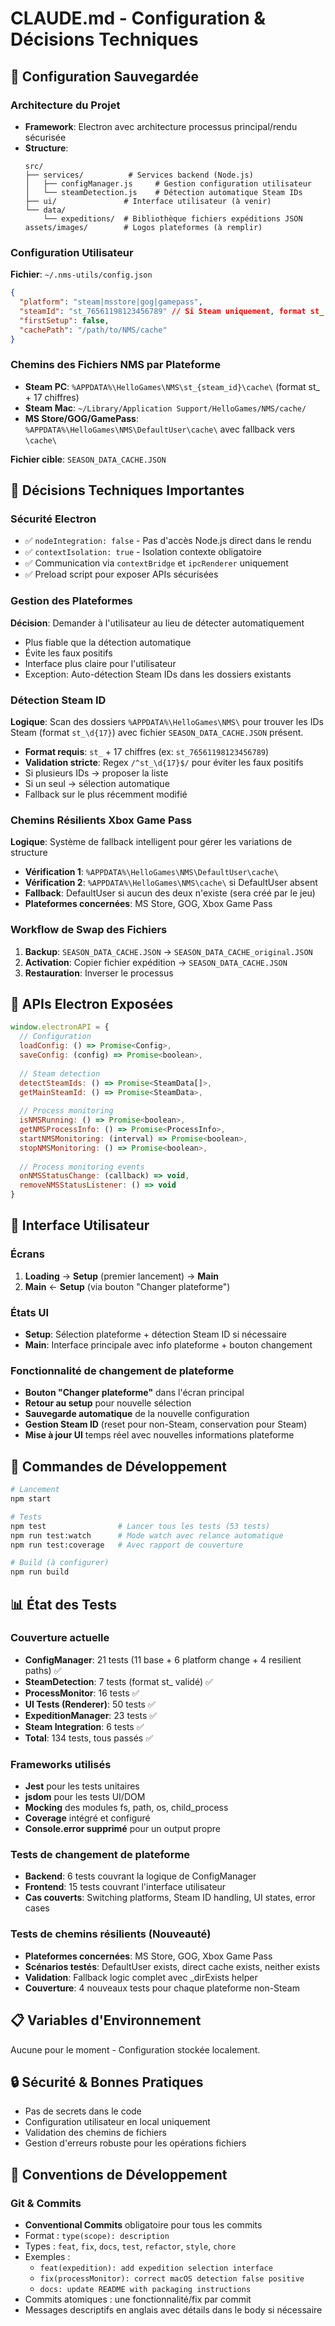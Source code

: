 # CLAUDE.md - Configuration & Décisions Techniques

## 📝 Configuration Sauvegardée

### Architecture du Projet
- **Framework**: Electron avec architecture processus principal/rendu sécurisée
- **Structure**: 
  ```
  src/
  ├── services/          # Services backend (Node.js)
  │   ├── configManager.js     # Gestion configuration utilisateur
  │   └── steamDetection.js    # Détection automatique Steam IDs
  ├── ui/               # Interface utilisateur (à venir)
  └── data/
      └── expeditions/  # Bibliothèque fichiers expéditions JSON
  assets/images/        # Logos plateformes (à remplir)
  ```

### Configuration Utilisateur
**Fichier**: `~/.nms-utils/config.json`
```json
{
  "platform": "steam|msstore|gog|gamepass",
  "steamId": "st_76561198123456789" // Si Steam uniquement, format st_ requis,
  "firstSetup": false,
  "cachePath": "/path/to/NMS/cache"
}
```

### Chemins des Fichiers NMS par Plateforme
- **Steam PC**: `%APPDATA%\HelloGames\NMS\st_{steam_id}\cache\` (format st_ + 17 chiffres)
- **Steam Mac**: `~/Library/Application Support/HelloGames/NMS/cache/`  
- **MS Store/GOG/GamePass**: `%APPDATA%\HelloGames\NMS\DefaultUser\cache\` avec fallback vers `\cache\`

**Fichier cible**: `SEASON_DATA_CACHE.JSON`

## 🎯 Décisions Techniques Importantes

### Sécurité Electron
- ✅ `nodeIntegration: false` - Pas d'accès Node.js direct dans le rendu
- ✅ `contextIsolation: true` - Isolation contexte obligatoire
- ✅ Communication via `contextBridge` et `ipcRenderer` uniquement
- ✅ Preload script pour exposer APIs sécurisées

### Gestion des Plateformes
**Décision**: Demander à l'utilisateur au lieu de détecter automatiquement
- Plus fiable que la détection automatique
- Évite les faux positifs
- Interface plus claire pour l'utilisateur
- Exception: Auto-détection Steam IDs dans les dossiers existants

### Détection Steam ID
**Logique**: Scan des dossiers `%APPDATA%\HelloGames\NMS\` pour trouver les IDs Steam (format `st_\d{17}`) avec fichier `SEASON_DATA_CACHE.JSON` présent.
- **Format requis**: `st_` + 17 chiffres (ex: `st_76561198123456789`)
- **Validation stricte**: Regex `/^st_\d{17}$/` pour éviter les faux positifs
- Si plusieurs IDs → proposer la liste
- Si un seul → sélection automatique  
- Fallback sur le plus récemment modifié

### Chemins Résilients Xbox Game Pass
**Logique**: Système de fallback intelligent pour gérer les variations de structure
- **Vérification 1**: `%APPDATA%\HelloGames\NMS\DefaultUser\cache\`
- **Vérification 2**: `%APPDATA%\HelloGames\NMS\cache\` si DefaultUser absent
- **Fallback**: DefaultUser si aucun des deux n'existe (sera créé par le jeu)
- **Plateformes concernées**: MS Store, GOG, Xbox Game Pass

### Workflow de Swap des Fichiers
1. **Backup**: `SEASON_DATA_CACHE.JSON` → `SEASON_DATA_CACHE_original.JSON`
2. **Activation**: Copier fichier expédition → `SEASON_DATA_CACHE.JSON`  
3. **Restauration**: Inverser le processus

## 🔧 APIs Electron Exposées

```javascript
window.electronAPI = {
  // Configuration
  loadConfig: () => Promise<Config>,
  saveConfig: (config) => Promise<boolean>,
  
  // Steam detection
  detectSteamIds: () => Promise<SteamData[]>,
  getMainSteamId: () => Promise<SteamData>,
  
  // Process monitoring
  isNMSRunning: () => Promise<boolean>,
  getNMSProcessInfo: () => Promise<ProcessInfo>,
  startNMSMonitoring: (interval) => Promise<boolean>,
  stopNMSMonitoring: () => Promise<boolean>,
  
  // Process monitoring events
  onNMSStatusChange: (callback) => void,
  removeNMSStatusListener: () => void
}
```

## 🎨 Interface Utilisateur

### Écrans
1. **Loading** → **Setup** (premier lancement) → **Main**
2. **Main** ← **Setup** (via bouton "Changer plateforme")

### États UI
- **Setup**: Sélection plateforme + détection Steam ID si nécessaire
- **Main**: Interface principale avec info plateforme + bouton changement

### Fonctionnalité de changement de plateforme
- **Bouton "Changer plateforme"** dans l'écran principal
- **Retour au setup** pour nouvelle sélection
- **Sauvegarde automatique** de la nouvelle configuration
- **Gestion Steam ID** (reset pour non-Steam, conservation pour Steam)
- **Mise à jour UI** temps réel avec nouvelles informations plateforme

## 🚀 Commandes de Développement

```bash
# Lancement
npm start

# Tests
npm test                # Lancer tous les tests (53 tests)
npm run test:watch      # Mode watch avec relance automatique
npm run test:coverage   # Avec rapport de couverture

# Build (à configurer)
npm run build
```

## 📊 État des Tests

### Couverture actuelle
- **ConfigManager**: 21 tests (11 base + 6 platform change + 4 resilient paths) ✅
- **SteamDetection**: 7 tests (format st_ validé) ✅  
- **ProcessMonitor**: 16 tests ✅
- **UI Tests (Renderer)**: 50 tests ✅
- **ExpeditionManager**: 23 tests ✅
- **Steam Integration**: 6 tests ✅
- **Total**: 134 tests, tous passés ✅

### Frameworks utilisés
- **Jest** pour les tests unitaires
- **jsdom** pour les tests UI/DOM
- **Mocking** des modules fs, path, os, child_process
- **Coverage** intégré et configuré
- **Console.error supprimé** pour un output propre

### Tests de changement de plateforme
- **Backend**: 6 tests couvrant la logique de ConfigManager
- **Frontend**: 15 tests couvrant l'interface utilisateur
- **Cas couverts**: Switching platforms, Steam ID handling, UI states, error cases

### Tests de chemins résilients (Nouveauté)
- **Plateformes concernées**: MS Store, GOG, Xbox Game Pass
- **Scénarios testés**: DefaultUser exists, direct cache exists, neither exists
- **Validation**: Fallback logic complet avec _dirExists helper
- **Couverture**: 4 nouveaux tests pour chaque plateforme non-Steam

## 📋 Variables d'Environnement
Aucune pour le moment - Configuration stockée localement.

## 🔒 Sécurité & Bonnes Pratiques
- Pas de secrets dans le code
- Configuration utilisateur en local uniquement
- Validation des chemins de fichiers
- Gestion d'erreurs robuste pour les opérations fichiers

## 📝 Conventions de Développement

### Git & Commits
- **Conventional Commits** obligatoire pour tous les commits
- Format : `type(scope): description`
- Types : `feat`, `fix`, `docs`, `test`, `refactor`, `style`, `chore`
- Exemples :
  - `feat(expedition): add expedition selection interface`
  - `fix(processMonitor): correct macOS detection false positive`
  - `docs: update README with packaging instructions`
- Commits atomiques : une fonctionnalité/fix par commit
- Messages descriptifs en anglais avec détails dans le body si nécessaire